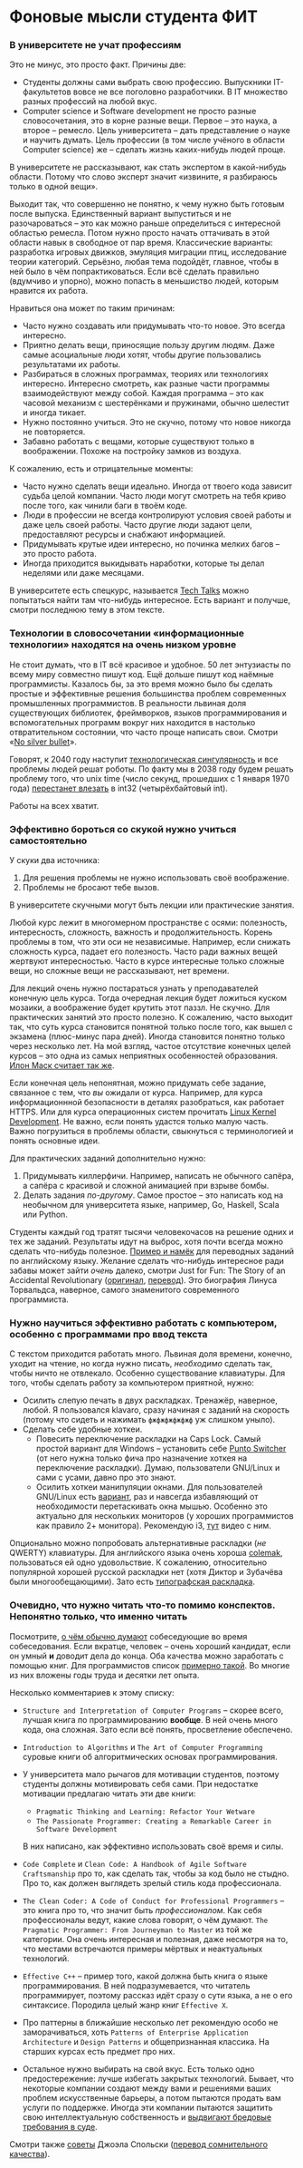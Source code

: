 # Фоновые мысли студента ФИТ

### В университете не учат профессиям
Это не минус, это просто факт.
Причины две:
* Студенты должны сами выбрать свою профессию. Выпускники IT-факультетов вовсе не все поголовно разработчики. В IT множество разных профессий на любой вкус.
* Computer science и Software development не просто разные словосочетания, это в корне разные вещи. Первое – это наука, а второе – ремесло. Цель университета – дать представление о науке и научить думать. Цель профессии (в том числе учёного в области Computer science) же – сделать жизнь каких-нибудь людей проще.

В университете не рассказывают, как стать экспертом в какой-нибудь области. Потому что слово эксперт значит «извините, я разбираюсь только в одной вещи».

Выходит так, что совершенно не понятно, к чему нужно быть готовым после выпуска. Единственный вариант выпуститься и не разочароваться – это как можно раньше определиться с интересной областью ремесла. Потом нужно просто начать оттачивать в этой области навык в свободное от пар время. Классические варианты: разработка игровых движков, эмуляция миграции птиц, исследование теории категорий. Серьёзно, любая тема подойдёт, главное, чтобы в ней было в чём попрактиковаться. Если всё сделать правильно (вдумчиво и упорно), можно попасть в меньшиство людей, которым нравится их работа.

Нравиться она может по таким причинам:
* Часто нужно создавать или придумывать что-то новое. Это всегда интересно.
* Приятно делать вещи, приносящие пользу другим людям. Даже самые асоциальные люди хотят, чтобы другие пользовались результатами их работы.
* Разбираться в сложных программах, теориях или технологиях интересно. Интересно смотреть, как разные части программы взаимодействуют между собой. Каждая программа – это как часовой механизм с шестерёнками и пружинами, обычно шелестит и иногда тикает.
* Нужно постоянно учиться. Это не скучно, потому что новое никогда не повторяется.
* Забавно работать с вещами, которые существуют только в воображении. Похоже на постройку замков из воздуха.

К сожалению, есть и отрицательные моменты:
* Часто нужно сделать вещи идеально. Иногда от твоего кода зависит судьба целой компании. Часто люди могут смотреть на тебя криво после того, как чинили баги в твоём коде.
* Люди в профессии не всегда контролируют условия своей работы и даже цель своей работы. Часто другие люди задают цели, предоставляют ресурсы и снабжают информацией.
* Придумывать крутые идеи интересно, но починка мелких багов – это просто работа.
* Иногда приходится выкидывать наработки, которые ты делал неделями или даже месяцами.

В университете есть спецкурс, называется [Tech Talks](https://techtalks.nsu.ru/) можно попытаться найти там что-нибудь интересное. Есть вариант и получше, смотри последнюю тему в этом тексте.


### Технологии в словосочетании «информационные технологии» находятся на очень низком уровне
Не стоит думать, что в IT всё красивое и удобное. 50 лет энтузиасты по всему миру совместно пишут код. Ещё дольше пишут код наёмные программисты. Казалось бы, за это время можно было бы сделать простые и эффективные решения большинства проблем современных промышленных программистов.
В реальности львиная доля существующих библиотек, фреймворков, языков программирования и вспомогательных программ вокруг них находится в настолько отвратительном состоянии, что часто проще написать свои. Смотри «[No silver bullet](https://en.wikipedia.org/wiki/No_Silver_Bullet)».

Говорят, к 2040 году наступит [технологическая сингулярность](https://ru.wikipedia.org/wiki/%D0%A2%D0%B5%D1%85%D0%BD%D0%BE%D0%BB%D0%BE%D0%B3%D0%B8%D1%87%D0%B5%D1%81%D0%BA%D0%B0%D1%8F_%D1%81%D0%B8%D0%BD%D0%B3%D1%83%D0%BB%D1%8F%D1%80%D0%BD%D0%BE%D1%81%D1%82%D1%8C) и все проблемы людей решат роботы. По факту мы в 2038 году будем решать проблему того, что unix time (число секунд, прошедших с 1 января 1970 года) [перестанет влезать](https://en.wikipedia.org/wiki/Year_2038_problem) в int32 (четырёхбайтовый int).

Работы на всех хватит.


### Эффективно бороться со скукой нужно учиться самостоятельно
У скуки два источника:
1. Для решения проблемы не нужно использовать своё воображение.
2. Проблемы не бросают тебе вызов.

В университете скучными могут быть лекции или практические занятия.

Любой курс лежит в многомерном пространстве с осями: полезность, интересность, сложность, важность и продолжительность. Корень проблемы в том, что эти оси не независимые. Например, если снижать сложность курса, падает его полезность. Часто ради важных вещей жертвуют интересностью. Часто в курсе интересные только сложные вещи, но сложные вещи не рассказывают, нет времени.

Для лекций очень нужно постараться узнать у преподавателей конечную цель курса. Тогда очередная лекция будет ложиться куском мозаики, а воображение будет крутить этот паззл. Не скучно. Для практических занятий это просто полезно. К сожалению, часто выходит так, что суть курса становится понятной только после того, как вышел с экзамена (плюс-минус пара дней). Иногда становится понятно только через несколько лет. На мой взгляд, частое отсутствие конечных целей курсов – это одна из самых неприятных особенностей образования. [Илон Маск считает так же](https://youtu.be/UVHPHNegJNc?t=43).

Если конечная цель непонятная, можно придумать себе задание, связанное с тем, что *вы* ожидали от курса. Например, для курса информационнной безопасности в деталях разобраться, как работает HTTPS.
Или для курса операционных систем прочитать [Linux Kernel Development](https://github.com/yuanhui-yang/Linux-Kernel-Development/blob/master/Linux%20Kernel%20Development%20-%203rd%20Edition.pdf). Не важно, если понять удастся только малую часть. Важно погрузиться в проблемы области, свыкнуться с терминологией и понять основные идеи.

Для практических заданий дополнительно нужно:
1. Придумывать киллерфичи. Например, написать не обычного сапёра, а сапёра с красивой и сложной анимацией при взрыве бомбы.
2. Делать задания _по-другому_. Самое простое – это написать код на необычном для университета языке, например, Go, Haskell, Scala или Python.

Студенты каждый год тратят тысячи человекочасов на решение одних и тех же заданий. Результаты идут на выброс, хотя почти всегда можно сделать что-нибудь полезное. [Пример и намёк](https://github.com/search?utf8=%E2%9C%93&q=%D0%BF%D0%B5%D1%80%D0%B5%D0%B2%D0%BE%D0%B4+%D0%BA%D0%BD%D0%B8%D0%B3%D0%B8&type=) для переводных заданий по английскому языку.
Желание сделать что-нибудь интересное ради забавы может зайти _очень_ далеко, смотри Just for Fun: The Story of an Accidental Revolutionary ([оригинал](https://linuxbbq.org/PDF/Linus%20Torvalds,%20David%20Diamond%20-%20Just%20for%20fun%20The%20Story%20of%20an%20Accidental%20Revolutionary.pdf), [перевод](http://lmsh.edu.ru/files/Devid_Daymond_Linus_Torvalds_Just_for_fun_Ra.pdf)). Это биография Линуса Торвальдса, наверное, самого знаменитого современного программиста.


### Нужно научиться эффективно работать с компьютером, особенно с программами про ввод текста
С текстом приходится работать много. Львиная доля времени, конечно, уходит на чтение, но когда нужно писать, _необходимо_ сделать так, чтобы ничто не отвлекало. Особенно существование клавиатуры.
Для того, чтобы сделать работу за компьютером приятной, нужно:
* Осилить слепую печать в двух раскладках. Тренажёр, наверное, любой. Я пользовался klavaro, сразу начиная с заданий на скорость (потому что сидеть и нажимать `фжфжфжфжфжф` уж слишком уныло).
* Сделать себе удобные хоткеи.
  * Повесить переключение раскладки на Caps Lock. Самый простой вариант для Windows – установить себе [Punto Switcher](https://yandex.ru/soft/punto/) (от него нужна только фича про назначение хоткея на переключение раскладки). Думаю, пользователи GNU/Linux и сами с усами, давно про это знают.
  * Осилить хоткеи манипуляции окнами. Для пользователей GNU/Linux есть [вариант](https://ru.wikipedia.org/wiki/%D0%A4%D1%80%D0%B5%D0%B9%D0%BC%D0%BE%D0%B2%D1%8B%D0%B9_%D0%BE%D0%BA%D0%BE%D0%BD%D0%BD%D1%8B%D0%B9_%D0%BC%D0%B5%D0%BD%D0%B5%D0%B4%D0%B6%D0%B5%D1%80), раз и навсегда избавляющий от необходимости перетаскивать окна мышью. Особенно это актуально для нескольких мониторов (у хороших программистов как правило 2+ монитора). Рекомендую i3, [тут](https://www.youtube.com/watch?v=Wx0eNaGzAZU) видео с ним.

Опционально можно попробовать альтернативные раскладки (_не_ QWERTY) клавиатуры. Для английского языка очень хороша [colemak](https://colemak.com/), пользоваться ей одно удовольствие. К сожалению, относительно популярной хорошей русской раскладки нет (хотя Диктор и Зубачёва были многообещающими). Зато есть [типографская раскладка](https://ilyabirman.ru/projects/typography-layout/).


### Очевидно, что нужно читать что-то помимо конспектов. Непонятно только, что именно читать
Посмотрите, [о чём обычно думают](https://www.joelonsoftware.com/2006/10/25/the-guerrilla-guide-to-interviewing-version-30/) собеседующие во время собеседования.
Если вкратце, человек – очень хороший кандидат, если он умный **и** доводит дела до конца.
Оба качества можно заработать с помощью книг. Для программистов список [примерно такой](https://stackoverflow.com/a/1713). Во многие из них вложены годы труда и десятки лет опыта.

Несколько комментариев к этому списку:
* `Structure and Interpretation of Computer Programs` – скорее всего, лучшая книга по программированию  **вообще**. В ней очень много кода, она сложная. Зато если всё понять, просветление обеспечено.
* `Introduction to Algorithms` и `The Art of Computer Programming` суровые книги об алгоритмических основах программирования.
* У университета мало рычагов для мотивации студентов, поэтому студенты должны мотивировать себя сами.
  При недостатке мотивации предлагаю читать эти две книги:
  * `Pragmatic Thinking and Learning: Refactor Your Wetware`
  * `The Passionate Programmer: Creating a Remarkable Career in Software Development`

  В них написано, как эффективно использовать своё время и силы.

* `Code Complete` и `Clean Code: A Handbook of Agile Software Craftsmanship` про то, как сделать так, чтобы за код было не стыдно. Про то, как должен выглядеть зрелый стиль кода профессионала.

* `The Clean Coder: A Code of Conduct for Professional Programmers` – это книга про то, что значит быть _профессионалом_. Как себя профессионалы ведут, какие слова говорят, о чём думают. `The Pragmatic Programmer: From Journeyman to Master` из той же категории. Она очень интересная и полезная, даже несмотря на то, что местами встречаются примеры мёртвых и неактуальных технологий.
* `Effective C++` – пример того, какой должна быть книга о языке программирования. В ней подразумевается, что читатель программирует, поэтому рассказ идёт сразу о сути языка, а не о его синтаксисе. Породила целый жанр книг `Effective X`.

* Про паттерны в ближайшие несколько лет рекомендую особо не заморачиваться, хоть `Patterns of Enterprise Application Architecture` и `Design Patterns` и общепризнанная классика. На старших курсах есть предмет про них.

* Остальное нужно выбирать на свой вкус. Есть только одно предостережение: лучше избегать закрытых технологий. Бывает, что некоторые компании создают между вами и решениями ваших проблем искусственные барьеры, а потом пытаются продать вам услуги по поддержке. Иногда эти компании пытаются защитить свою интеллектуальную собственность и [выдвигают бредовые требования в суде](https://geektimes.ru/post/143447/).

Смотри также [советы](https://www.joelonsoftware.com/2005/01/02/advice-for-computer-science-college-students/) Джоэла Спольски ([перевод сомнительного качества](http://russian.joelonsoftware.com/Articles/AdviceforComputerScienceC.html)).
